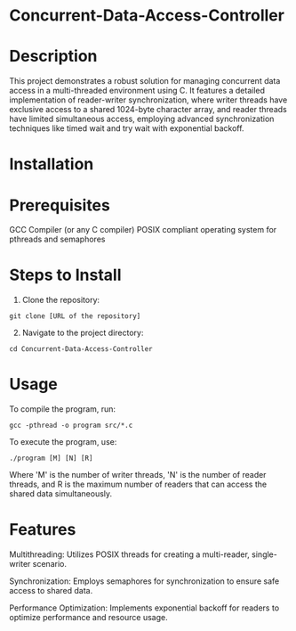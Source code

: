 # Concurrent-Data-Access-Controller

# Description
This project demonstrates a robust solution for managing concurrent data access in a multi-threaded environment using C. It features a detailed implementation of reader-writer synchronization, where writer threads have exclusive access to a shared 1024-byte character array, and reader threads have limited simultaneous access, employing advanced synchronization techniques like timed wait and try wait with exponential backoff.

# Installation

# Prerequisites
GCC Compiler (or any C compiler)
POSIX compliant operating system for pthreads and semaphores

# Steps to Install

1. Clone the repository:
```
git clone [URL of the repository]
```
2. Navigate to the project directory:

```
cd Concurrent-Data-Access-Controller
```
# Usage 

To compile the program, run: 
```
gcc -pthread -o program src/*.c
```
To execute the program, use:

```
./program [M] [N] [R]
```
Where 'M' is the number of writer threads, 'N' is the number of reader threads, and R is the maximum number of readers that can access the shared data simultaneously.

# Features 

Multithreading: Utilizes POSIX threads for creating a multi-reader, single-writer scenario.

Synchronization: Employs semaphores for synchronization to ensure safe access to shared data.

Performance Optimization: Implements exponential backoff for readers to optimize performance and resource usage.



